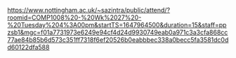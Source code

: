 https://www.nottingham.ac.uk/~sazintra/public/attend/?roomid=COMP1008%20-%20Wk%2027%20-%20Tuesday%204%3A00pm&startTS=1647964500&duration=15&staff=ppzsb1&mgc=f01a7731973e6249e94cf4d24d9930749eab0a971c3a3cfa868cc77ae84b85b6d573c351ff7318f6ef20526b0eabbbec338a0becc5fa3581dc0dd60122dfa588